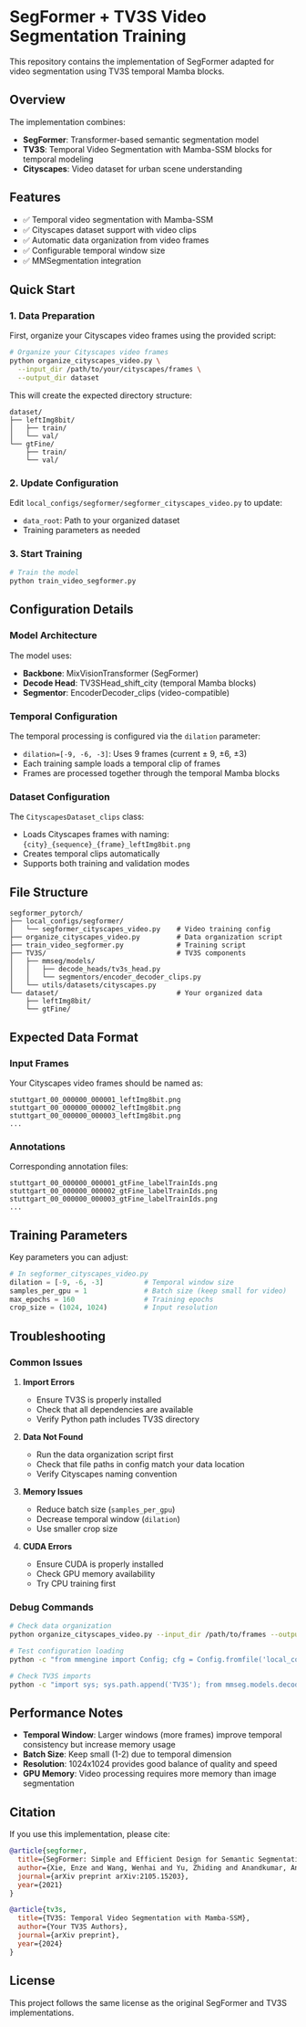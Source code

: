 # SegFormer + TV3S Video Segmentation Training

This repository contains the implementation of SegFormer adapted for video segmentation using TV3S temporal Mamba blocks.

## Overview

The implementation combines:

- **SegFormer**: Transformer-based semantic segmentation model
- **TV3S**: Temporal Video Segmentation with Mamba-SSM blocks for temporal modeling
- **Cityscapes**: Video dataset for urban scene understanding

## Features

- ✅ Temporal video segmentation with Mamba-SSM
- ✅ Cityscapes dataset support with video clips
- ✅ Automatic data organization from video frames
- ✅ Configurable temporal window size
- ✅ MMSegmentation integration

## Quick Start

### 1. Data Preparation

First, organize your Cityscapes video frames using the provided script:

```bash
# Organize your Cityscapes video frames
python organize_cityscapes_video.py \
  --input_dir /path/to/your/cityscapes/frames \
  --output_dir dataset
```

This will create the expected directory structure:

```
dataset/
├── leftImg8bit/
│   ├── train/
│   └── val/
└── gtFine/
    ├── train/
    └── val/
```

### 2. Update Configuration

Edit `local_configs/segformer/segformer_cityscapes_video.py` to update:

- `data_root`: Path to your organized dataset
- Training parameters as needed

### 3. Start Training

```bash
# Train the model
python train_video_segformer.py
```

## Configuration Details

### Model Architecture

The model uses:

- **Backbone**: MixVisionTransformer (SegFormer)
- **Decode Head**: TV3SHead_shift_city (temporal Mamba blocks)
- **Segmentor**: EncoderDecoder_clips (video-compatible)

### Temporal Configuration

The temporal processing is configured via the `dilation` parameter:

- `dilation=[-9, -6, -3]`: Uses 9 frames (current ± 9, ±6, ±3)
- Each training sample loads a temporal clip of frames
- Frames are processed together through the temporal Mamba blocks

### Dataset Configuration

The `CityscapesDataset_clips` class:

- Loads Cityscapes frames with naming: `{city}_{sequence}_{frame}_leftImg8bit.png`
- Creates temporal clips automatically
- Supports both training and validation modes

## File Structure

```
segformer_pytorch/
├── local_configs/segformer/
│   └── segformer_cityscapes_video.py    # Video training config
├── organize_cityscapes_video.py         # Data organization script
├── train_video_segformer.py             # Training script
├── TV3S/                                # TV3S components
│   ├── mmseg/models/
│   │   ├── decode_heads/tv3s_head.py
│   │   └── segmentors/encoder_decoder_clips.py
│   └── utils/datasets/cityscapes.py
└── dataset/                             # Your organized data
    ├── leftImg8bit/
    └── gtFine/
```

## Expected Data Format

### Input Frames

Your Cityscapes video frames should be named as:

```
stuttgart_00_000000_000001_leftImg8bit.png
stuttgart_00_000000_000002_leftImg8bit.png
stuttgart_00_000000_000003_leftImg8bit.png
...
```

### Annotations

Corresponding annotation files:

```
stuttgart_00_000000_000001_gtFine_labelTrainIds.png
stuttgart_00_000000_000002_gtFine_labelTrainIds.png
stuttgart_00_000000_000003_gtFine_labelTrainIds.png
...
```

## Training Parameters

Key parameters you can adjust:

```python
# In segformer_cityscapes_video.py
dilation = [-9, -6, -3]          # Temporal window size
samples_per_gpu = 1              # Batch size (keep small for video)
max_epochs = 160                 # Training epochs
crop_size = (1024, 1024)         # Input resolution
```

## Troubleshooting

### Common Issues

1. **Import Errors**

   - Ensure TV3S is properly installed
   - Check that all dependencies are available
   - Verify Python path includes TV3S directory

2. **Data Not Found**

   - Run the data organization script first
   - Check that file paths in config match your data location
   - Verify Cityscapes naming convention

3. **Memory Issues**

   - Reduce batch size (`samples_per_gpu`)
   - Decrease temporal window (`dilation`)
   - Use smaller crop size

4. **CUDA Errors**
   - Ensure CUDA is properly installed
   - Check GPU memory availability
   - Try CPU training first

### Debug Commands

```bash
# Check data organization
python organize_cityscapes_video.py --input_dir /path/to/frames --output_dir dataset

# Test configuration loading
python -c "from mmengine import Config; cfg = Config.fromfile('local_configs/segformer/segformer_cityscapes_video.py'); print('Config loaded successfully')"

# Check TV3S imports
python -c "import sys; sys.path.append('TV3S'); from mmseg.models.decode_heads.tv3s_head import TV3SHead_shift_city; print('TV3S imported successfully')"
```

## Performance Notes

- **Temporal Window**: Larger windows (more frames) improve temporal consistency but increase memory usage
- **Batch Size**: Keep small (1-2) due to temporal dimension
- **Resolution**: 1024x1024 provides good balance of quality and speed
- **GPU Memory**: Video processing requires more memory than image segmentation

## Citation

If you use this implementation, please cite:

```bibtex
@article{segformer,
  title={SegFormer: Simple and Efficient Design for Semantic Segmentation with Transformers},
  author={Xie, Enze and Wang, Wenhai and Yu, Zhiding and Anandkumar, Anima and Alvarez, Jose M and Luo, Ping},
  journal={arXiv preprint arXiv:2105.15203},
  year={2021}
}

@article{tv3s,
  title={TV3S: Temporal Video Segmentation with Mamba-SSM},
  author={Your TV3S Authors},
  journal={arXiv preprint},
  year={2024}
}
```

## License

This project follows the same license as the original SegFormer and TV3S implementations.
